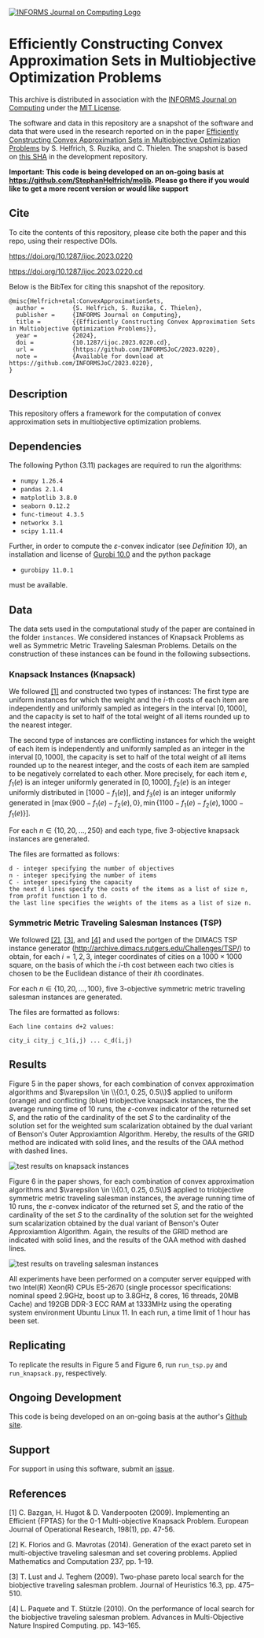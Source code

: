 [![INFORMS Journal on Computing Logo](https://INFORMSJoC.github.io/logos/INFORMS_Journal_on_Computing_Header.jpg)](https://pubsonline.informs.org/journal/ijoc)

# Efficiently Constructing Convex Approximation Sets in Multiobjective Optimization Problems

This archive is distributed in association with the [INFORMS Journal on
Computing](https://pubsonline.informs.org/journal/ijoc) under the [MIT License](LICENSE).

The software and data in this repository are a snapshot of the software and data
that were used in the research reported on in the paper
[Efficiently Constructing Convex Approximation Sets in Multiobjective Optimization Problems](https://doi.org/10.1287/ijoc.2023.0220) by S. Helfrich, S. Ruzika, and C. Thielen.
The snapshot is based on
[this SHA](https://github.com/StephanHelfrich/molib/commit/f660122672eb3ac1f329c2e44eef555f90c81a0e)
in the development repository.

**Important: This code is being developed on an on-going basis at
https://github.com/StephanHelfrich/molib. Please go there if you would like to
get a more recent version or would like support**

## Cite

To cite the contents of this repository, please cite both the paper and this repo, using their respective DOIs.

https://doi.org/10.1287/ijoc.2023.0220

https://doi.org/10.1287/ijoc.2023.0220.cd

Below is the BibTex for citing this snapshot of the repository.

```
@misc{Helfrich+etal:ConvexApproximationSets,
  author =        {S. Helfrich, S. Ruzika, C. Thielen},
  publisher =     {INFORMS Journal on Computing},
  title =         {{Efficiently Constructing Convex Approximation Sets in Multiobjective Optimization Problems}},
  year =          {2024},
  doi =           {10.1287/ijoc.2023.0220.cd},
  url =           {https://github.com/INFORMSJoC/2023.0220},
  note =          {Available for download at https://github.com/INFORMSJoC/2023.0220},
}
```

## Description

This repository offers a framework for the computation of convex approximation sets in multiobjective optimization problems.

## Dependencies

The following Python (3.11) packages are required to run the algorithms:

- `numpy 1.26.4`
- `pandas 2.1.4`
- `matplotlib 3.8.0`
- `seaborn 0.12.2`
- `func-timeout 4.3.5`
- `networkx 3.1`
- `scipy 1.11.4`

Further, in order to compute the $\varepsilon$-convex indicator (see _Definition 10_), an installation and license of [Gurobi 10.0](https://www.gurobi.com/) and the python package

- `gurobipy 11.0.1`

must be available.

## Data

The data sets used in the computational study of the paper are contained in the folder `instances`. We considered instances of Knapsack Problems as well as Symmetric Metric Traveling Salesman Problems. Details on the construction of these instances can be found in the following subsections.

### Knapsack Instances (Knapsack)

We followed [[1]](#1) and constructed two types of instances:
The first type are uniform instances for which the weight and the $i$-th costs of each item are independently and uniformly sampled as integers in the interval $[0,1000]$, and the capacity is set to half of the total weight of all items rounded up to the nearest integer.

The second type of instances are conflicting instances for which the weight of each item is independently and uniformly sampled as an integer in the interval $[0,1000]$, the capacity is set to half of the total weight of all items rounded up to the nearest integer, and the costs of each item are sampled to be negatively correlated to each other. More precisely, for each item $e$, $f_1(e)$ is an integer uniformly generated in $[0,1000]$, $f_2(e)$ is an integer uniformly distributed in $[1000 - f_1(e)]$, and $f_3(e)$ is an integer uniformly generated in $[\max \{ 900 - f_1(e) - f_2(e), 0  \}, \min \{ 1100 - f_1(e) - f_2(e), 1000 -  f_1(e)\}]$.

For each $n \in \{10,20,\ldots,250\}$ and each type, five $3$-objective knapsack instances are generated.

The files are formatted as follows:

```
d - integer specifying the number of objectives
n - integer specifying the number of items
C - integer specifying the capacity
the next d lines specify the costs of the items as a list of size n, from profit function 1 to d.
the last line specifies the weights of the items as a list of size n.
```

### Symmetric Metric Traveling Salesman Instances (TSP)

We followed [[2]](#2), [[3]](#3), and [[4]](#4) and used the portgen of the DIMACS TSP instance generator (http://archive.dimacs.rutgers.edu/Challenges/TSP/) to obtain, for each $i = 1,2,3$, integer coordinates of cities on a $1000 \times 1000$ square, on the basis of which the $i$-th cost between each two cities is chosen to be the Euclidean distance of their $i$th coordinates.

For each $n \in \{10,20,\ldots,100\}$, five $3$-objective symmetric metric traveling salesman instances are generated.

The files are formatted as follows:

```
Each line contains d+2 values:

city_i city_j c_1(i,j) ... c_d(i,j)
```

## Results

Figure 5 in the paper shows, for each combination of convex approximation algorithms and $\varepsilon \in \\{0.1, 0.25, 0.5\\}$ applied to uniform (orange) and conflicting (blue) triobjective knapsack instances, the the average running time of 10 runs, the $\varepsilon$-convex indicator of the returned set $S$, and the ratio of the cardinality of the set $S$ to the cardinality of the solution set for the weighted sum scalarization obtained by the dual variant of Benson's Outer Approxiamtion Algorithm. Hereby, the results of the GRID method are indicated with solid lines, and the results of the OAA method with dashed lines.

![test results on knapsack instances](results/knapsack.png)

Figure 6 in the paper shows, for each combination of convex approximation algorithms and $\varepsilon \in \\{0.1, 0.25, 0.5\\}$ applied to triobjective symmetric metric traveling salesman instances, the average running time of 10 runs, the $\varepsilon$-convex indicator of the returned set $S$, and the ratio of the cardinality of the set $S$ to the cardinality of the solution set for the weighted sum scalarization obtained by the dual variant of Benson's Outer Approxiamtion Algorithm. Again, the results of the GRID method are indicated with solid lines, and the results of the OAA method with dashed lines.

![test results on traveling salesman instances](results/tsp.png)

All experiments have been performed on a computer server equipped with two Intel(R) Xeon(R) CPUs E5-2670 (single processor specifications: nominal speed 2.9GHz, boost up to 3.8GHz, 8 cores, 16 threads, 20MB Cache) and 192GB DDR-3 ECC RAM at 1333MHz using the operating system environment Ubuntu Linux 11. In each run, a time limit of 1 hour has been set.

## Replicating

To replicate the results in Figure 5 and Figure 6, run `run_tsp.py` and `run_knapsack.py`, respectively.

## Ongoing Development

This code is being developed on an on-going basis at the author's
[Github site](https://github.com/StephanHelfrich/molib).

## Support

For support in using this software, submit an
[issue](https://github.com/StephanHelfrich/molib/issues/new).

## References

<a id="1">[1]</a>
C. Bazgan, H. Hugot & D. Vanderpooten (2009).
Implementing an Efficient {FPTAS} for the 0-1 Multi-objective Knapsack Problem.
European Journal of Operational Research, 198(1), pp. 47-56.

<a id="2">[2]</a>
K. Florios and G. Mavrotas (2014).
Generation of the exact pareto set in multi-objective traveling salesman and set covering problems.
Applied Mathematics and Computation 237, pp. 1–19.

<a id="3">[3]</a>
T. Lust and J. Teghem (2009).
Two-phase pareto local search for the biobjective traveling salesman problem.
Journal of Heuristics 16.3, pp. 475–510.

<a id="4">[4]</a>
L. Paquete and T. Stützle (2010).
On the performance of local search for the biobjective traveling salesman problem.
Advances in Multi-Objective Nature Inspired Computing. pp. 143–165.
